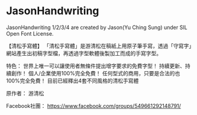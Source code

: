 # JasonHandwriting
JasonHandwriting 1/2/3/4 are created by Jason(Yu Ching Sung) under SIL Open Font License.

【清松手寫體】
「清松手寫體」是游清松在稿紙上用原子筆手寫，透過「守寫字」網站產生出初稿字型檔，再透過字型軟體後製加工而成的手寫字型。

特色：
世界上唯一可以讓使用者無條件提出增字要求的免費字型！
持續更新、持續創作！
個人/企業使用100%完全免費！
任何型式的商用，只要是合法的也100%完全免費！
目前已經釋出4套不同風格的清松手寫體

原作者：
游清松

Facebook社團：
https://www.facebook.com/groups/549661292148791/
